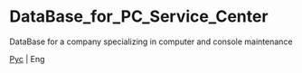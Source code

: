 # DataBase_for_PC_Service_Center
DataBase for a company specializing in computer and console maintenance

[Рус](../README.md) | Eng